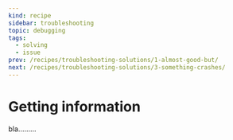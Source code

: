 ```yaml
---
kind: recipe
sidebar: troubleshooting
topic: debugging
tags:
  - solving
  - issue
prev: /recipes/troubleshooting-solutions/1-almost-good-but/
next: /recipes/troubleshooting-solutions/3-something-crashes/
---
```


# Getting information

bla.........
